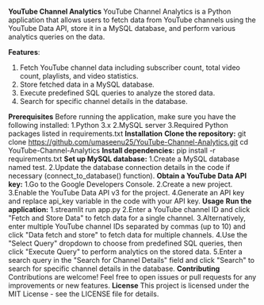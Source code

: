 **YouTube Channel Analytics**
        YouTube Channel Analytics is a Python application that allows users to fetch data from YouTube channels using the YouTube Data API, store it in a MySQL database, and perform various analytics queries on the data.

**Features**:
1. Fetch YouTube channel data including subscriber count, total video count, playlists, and video statistics.
2. Store fetched data in a MySQL database.
3. Execute predefined SQL queries to analyze the stored data.
4. Search for specific channel details in the database.
   
**Prerequisites**
    Before running the application, make sure you have the following installed:
                                      1.Python 3.x
                                      2.MySQL server
                                      3.Required Python packages listed in requirements.txt
**Installation**
  **Clone the repository:**
        git clone https://github.com/umaseenu25/YouTube-Channel-Analytics.git
        cd YouTube-Channel-Analytics
**Install dependencies:**
        pip install -r requirements.txt
**Set up MySQL database:**
          1.Create a MySQL database named test.
          2.Update the database connection details in the code if necessary (connect_to_database() function).
**Obtain a YouTube Data API key:**
          1.Go to the Google Developers Console.
          2.Create a new project.
          3.Enable the YouTube Data API v3 for the project.
          4.Generate an API key and replace api_key variable in the code with your API key.
**Usage**
**Run the application:**
          1.streamlit run app.py
          2.Enter a YouTube channel ID and click "Fetch and Store Data" to fetch data for a single channel.
          3.Alternatively, enter multiple YouTube channel IDs separated by commas (up to 10) and click "Data fetch and store" to fetch data for multiple channels.
          4.Use the "Select Query" dropdown to choose from predefined SQL queries, then click "Execute Query" to perform analytics on the stored data.
          5.Enter a search query in the "Search for Channel Details" field and click "Search" to search for specific channel details in the database.
**Contributing**
          Contributions are welcome! Feel free to open issues or pull requests for any improvements or new features.
**License**
This project is licensed under the MIT License - see the LICENSE file for details.
